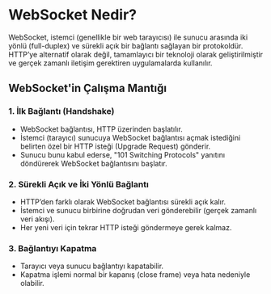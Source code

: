 # WebSocket Nedir?

WebSocket, istemci (genellikle bir web tarayıcısı) ile sunucu arasında iki yönlü (full-duplex) ve sürekli açık bir bağlantı sağlayan bir protokoldür. HTTP’ye alternatif olarak değil, tamamlayıcı bir teknoloji olarak geliştirilmiştir ve gerçek zamanlı iletişim gerektiren uygulamalarda kullanılır.

## WebSocket'in Çalışma Mantığı

### 1. İlk Bağlantı (Handshake)

- WebSocket bağlantısı, HTTP üzerinden başlatılır.
- İstemci (tarayıcı) sunucuya WebSocket bağlantısı açmak istediğini belirten özel bir HTTP isteği (Upgrade Request) gönderir.
- Sunucu bunu kabul ederse, "101 Switching Protocols" yanıtını döndürerek WebSocket bağlantısını başlatır.

### 2. Sürekli Açık ve İki Yönlü Bağlantı
- HTTP’den farklı olarak WebSocket bağlantısı sürekli açık kalır.
- İstemci ve sunucu birbirine doğrudan veri gönderebilir (gerçek zamanlı veri akışı).
- Her yeni veri için tekrar HTTP isteği göndermeye gerek kalmaz.

### 3. Bağlantıyı Kapatma
- Tarayıcı veya sunucu bağlantıyı kapatabilir.
- Kapatma işlemi normal bir kapanış (close frame) veya hata nedeniyle olabilir.
